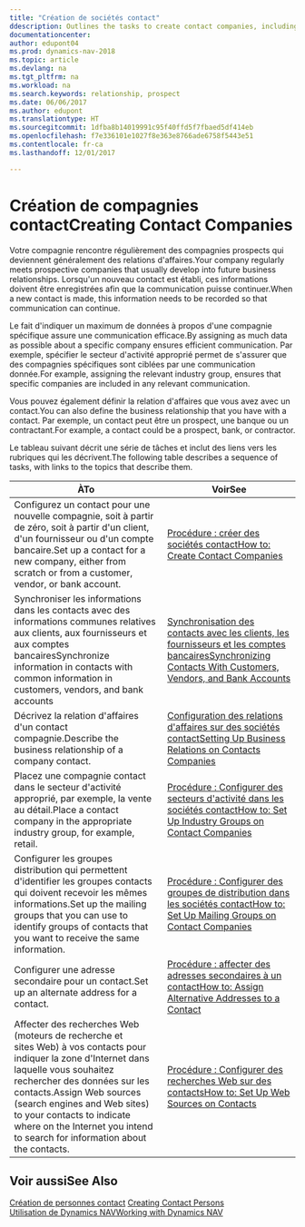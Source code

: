```yaml
---
title: "Création de sociétés contact"
ddescription: Outlines the tasks to create contact companies, including assigning relevant data about prospects and defining the business relationships you have with companies.
documentationcenter: 
author: edupont04
ms.prod: dynamics-nav-2018
ms.topic: article
ms.devlang: na
ms.tgt_pltfrm: na
ms.workload: na
ms.search.keywords: relationship, prospect
ms.date: 06/06/2017
ms.author: edupont
ms.translationtype: HT
ms.sourcegitcommit: 1dfba8b14019991c95f40ffd5f7fbaed5df414eb
ms.openlocfilehash: f7e336101e1027f8e363e8766ade6758f5443e51
ms.contentlocale: fr-ca
ms.lasthandoff: 12/01/2017

---
```

# <a name="creating-contact-companies"></a><span data-ttu-id="5847e-102">Création de compagnies contact</span><span class="sxs-lookup"><span data-stu-id="5847e-102">Creating Contact Companies</span></span>
<span data-ttu-id="5847e-103">Votre compagnie rencontre régulièrement des compagnies prospects qui deviennent généralement des relations d'affaires.</span><span class="sxs-lookup"><span data-stu-id="5847e-103">Your company regularly meets prospective companies that usually develop into future business relationships.</span></span> <span data-ttu-id="5847e-104">Lorsqu'un nouveau contact est établi, ces informations doivent être enregistrées afin que la communication puisse continuer.</span><span class="sxs-lookup"><span data-stu-id="5847e-104">When a new contact is made, this information needs to be recorded so that communication can continue.</span></span>

<span data-ttu-id="5847e-105">Le fait d'indiquer un maximum de données à propos d'une compagnie spécifique assure une communication efficace.</span><span class="sxs-lookup"><span data-stu-id="5847e-105">By assigning as much data as possible about a specific company ensures efficient communication.</span></span> <span data-ttu-id="5847e-106">Par exemple, spécifier le secteur d'activité approprié permet de s'assurer que des compagnies spécifiques sont ciblées par une communication donnée.</span><span class="sxs-lookup"><span data-stu-id="5847e-106">For example, assigning the relevant industry group, ensures that specific companies are included in any relevant communication.</span></span>

<span data-ttu-id="5847e-107">Vous pouvez également définir la relation d'affaires que vous avez avec un contact.</span><span class="sxs-lookup"><span data-stu-id="5847e-107">You can also define the business relationship that you have with a contact.</span></span> <span data-ttu-id="5847e-108">Par exemple, un contact peut être un prospect, une banque ou un contractant.</span><span class="sxs-lookup"><span data-stu-id="5847e-108">For example, a contact could be a prospect, bank, or contractor.</span></span>

<span data-ttu-id="5847e-109">Le tableau suivant décrit une série de tâches et inclut des liens vers les rubriques qui les décrivent.</span><span class="sxs-lookup"><span data-stu-id="5847e-109">The following table describes a sequence of tasks, with links to the topics that describe them.</span></span> 

| <span data-ttu-id="5847e-110">À</span><span class="sxs-lookup"><span data-stu-id="5847e-110">To</span></span> | <span data-ttu-id="5847e-111">Voir</span><span class="sxs-lookup"><span data-stu-id="5847e-111">See</span></span> |
| --- | --- |
| <span data-ttu-id="5847e-112">Configurez un contact pour une nouvelle compagnie, soit à partir de zéro, soit à partir d'un client, d'un fournisseur ou d'un compte bancaire.</span><span class="sxs-lookup"><span data-stu-id="5847e-112">Set up a contact for a new company, either from scratch or from a customer, vendor, or bank account.</span></span> |[<span data-ttu-id="5847e-113">Procédure : créer des sociétés contact</span><span class="sxs-lookup"><span data-stu-id="5847e-113">How to: Create Contact Companies</span></span>](marketing-how-create-contact-companies.md) |
| <span data-ttu-id="5847e-114">Synchroniser les informations dans les contacts avec des informations communes relatives aux clients, aux fournisseurs et aux comptes bancaires</span><span class="sxs-lookup"><span data-stu-id="5847e-114">Synchronize information in contacts with common information in customers, vendors, and bank accounts</span></span> |[<span data-ttu-id="5847e-115">Synchronisation des contacts avec les clients, les fournisseurs et les comptes bancaires</span><span class="sxs-lookup"><span data-stu-id="5847e-115">Synchronizing Contacts With Customers, Vendors, and Bank Accounts</span></span>](marketing-synchronize-contacts-customers-vendors-bank-accounts.md) |
| <span data-ttu-id="5847e-116">Décrivez la relation d'affaires d'un contact compagnie.</span><span class="sxs-lookup"><span data-stu-id="5847e-116">Describe the business relationship of a company contact.</span></span> |[<span data-ttu-id="5847e-117">Configuration des relations d'affaires sur des sociétés contact</span><span class="sxs-lookup"><span data-stu-id="5847e-117">Setting Up Business Relations on Contacts Companies</span></span>](marketing-business-relations.md) |
| <span data-ttu-id="5847e-118">Placez une compagnie contact dans le secteur d'activité approprié, par exemple, la vente au détail.</span><span class="sxs-lookup"><span data-stu-id="5847e-118">Place a contact company in the appropriate industry group, for example, retail.</span></span> |[<span data-ttu-id="5847e-119">Procédure : Configurer des secteurs d'activité dans les sociétés contact</span><span class="sxs-lookup"><span data-stu-id="5847e-119">How to: Set Up Industry Groups on Contact Companies</span></span>](marketing-industry-groups.md) |
| <span data-ttu-id="5847e-120">Configurer les groupes distribution qui permettent d'identifier les groupes contacts qui doivent recevoir les mêmes informations.</span><span class="sxs-lookup"><span data-stu-id="5847e-120">Set up the mailing groups that you can use to identify groups of contacts that you want to receive the same information.</span></span> |[<span data-ttu-id="5847e-121">Procédure : Configurer des groupes de distribution dans les sociétés contact</span><span class="sxs-lookup"><span data-stu-id="5847e-121">How to: Set Up Mailing Groups on Contact Companies</span></span>](marketing-mailing-groups.md) |
| <span data-ttu-id="5847e-122">Configurer une adresse secondaire pour un contact.</span><span class="sxs-lookup"><span data-stu-id="5847e-122">Set up an alternate address for a contact.</span></span> |[<span data-ttu-id="5847e-123">Procédure : affecter des adresses secondaires à un contact</span><span class="sxs-lookup"><span data-stu-id="5847e-123">How to: Assign Alternative Addresses to a Contact</span></span>](marketing-how-assign-alternate-address.md) |
| <span data-ttu-id="5847e-124">Affecter des recherches Web (moteurs de recherche et sites Web) à vos contacts pour indiquer la zone d'Internet dans laquelle vous souhaitez rechercher des données sur les contacts.</span><span class="sxs-lookup"><span data-stu-id="5847e-124">Assign Web sources (search engines and Web sites) to your contacts to indicate where on the Internet you intend to search for information about the contacts.</span></span> |[<span data-ttu-id="5847e-125">Procédure : Configurer des recherches Web sur des contacts</span><span class="sxs-lookup"><span data-stu-id="5847e-125">How to: Set Up Web Sources on Contacts</span></span>](marketing-web-sources.md) |

## <a name="see-also"></a><span data-ttu-id="5847e-126">Voir aussi</span><span class="sxs-lookup"><span data-stu-id="5847e-126">See Also</span></span>
<span data-ttu-id="5847e-127">[Création de personnes contact](marketing-create-contact-persons.md) </span><span class="sxs-lookup"><span data-stu-id="5847e-127">[Creating Contact Persons](marketing-create-contact-persons.md) </span></span>  
[<span data-ttu-id="5847e-128">Utilisation de Dynamics NAV</span><span class="sxs-lookup"><span data-stu-id="5847e-128">Working with Dynamics NAV</span></span>](ui-work-product.md)

